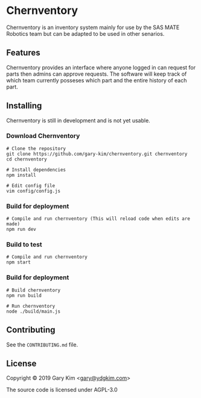 # Chernventory

Chernventory is an inventory system mainly for use by the SAS MATE Robotics team but can be adapted to be used in other senarios.

## Features

Chernventory provides an interface where anyone logged in can request for parts then admins can approve requests. The software will keep track of which team currently posseses which part and the entire history of each part.

## Installing

Chernventory is still in development and is not yet usable.
### Download Chernventory
```
# Clone the repository
git clone https://github.com/gary-kim/chernventory.git chernventory
cd chernventory

# Install dependencies
npm install

# Edit config file
vim config/config.js
```

### Build for deployment
```
# Compile and run chernventory (This will reload code when edits are made)
npm run dev
```

### Build to test
```
# Compile and run chernventory
npm start
```

### Build for deployment
```
# Build chernventory
npm run build

# Run chernventory
node ./build/main.js
```

## Contributing

See the `CONTRIBUTING.md` file.

## License

Copyright &copy; 2019 Gary Kim <<gary@ydgkim.com>>

The source code is licensed under AGPL-3.0
